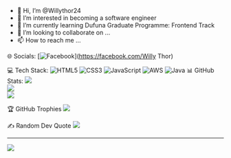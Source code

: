 - 👋 Hi, I’m @Willythor24
- 👀 I’m interested in becoming a software engineer
- 🌱 I’m currently learning Dufuna Graduate Programme: Frontend Track
- 💞️ I’m looking to collaborate on ...
- 📫 How to reach me ...

 🌐 Socials:
[![Facebook](https://img.shields.io/badge/Facebook-%231877F2.svg?logo=Facebook&logoColor=white)](https://facebook.com/Willy Thor) 

 💻 Tech Stack:
![HTML5](https://img.shields.io/badge/html5-%23E34F26.svg?style=for-the-badge&logo=html5&logoColor=white) ![CSS3](https://img.shields.io/badge/css3-%231572B6.svg?style=for-the-badge&logo=css3&logoColor=white) ![JavaScript](https://img.shields.io/badge/javascript-%23323330.svg?style=for-the-badge&logo=javascript&logoColor=%23F7DF1E) ![AWS](https://img.shields.io/badge/AWS-%23FF9900.svg?style=for-the-badge&logo=amazon-aws&logoColor=white) ![Java](https://img.shields.io/badge/java-%23ED8B00.svg?style=for-the-badge&logo=java&logoColor=white)
 📊 GitHub Stats:
![](https://github-readme-stats.vercel.app/api?username=Willythor24&theme=dark&hide_border=false&include_all_commits=false&count_private=false)<br/>
![](https://github-readme-streak-stats.herokuapp.com/?user=Willythor24&theme=dark&hide_border=false)<br/>
![](https://github-readme-stats.vercel.app/api/top-langs/?username=Willythor24&theme=dark&hide_border=false&include_all_commits=false&count_private=false&layout=compact)

 🏆 GitHub Trophies
![](https://github-profile-trophy.vercel.app/?username=Willythor24&theme=radical&no-frame=false&no-bg=true&margin-w=4)

 ✍️ Random Dev Quote
![](https://quotes-github-readme.vercel.app/api?type=vetical&theme=radical)

---
[![](https://visitcount.itsvg.in/api?id=Willythor24&icon=0&color=0)](https://visitcount.itsvg.in)


<!---
Willythor24/Willythor24 is a ✨ special ✨ repository because its `README.md` (this file) appears on your GitHub profile.
You can click the Preview link to take a look at your changes.
--->
